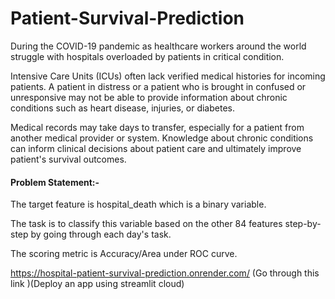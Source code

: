 # Patient-Survival-Prediction


During the COVID-19 pandemic as healthcare workers around the world struggle with hospitals overloaded by patients in critical condition. 

Intensive Care Units (ICUs) often lack verified medical histories for incoming patients. A patient in distress or a patient who is brought in confused or unresponsive may not be able to provide information about chronic conditions such as heart disease, injuries, or diabetes. 

Medical records may take days to transfer, especially for a patient from another medical provider or system. Knowledge about chronic conditions can inform clinical decisions about patient care and ultimately improve patient's survival outcomes.

#### Problem Statement:- 

The target feature is hospital_death which is a binary variable. 

The task is to classify this variable based on the other 84 features step-by-step by going through each day's task. 

The scoring metric is Accuracy/Area under ROC curve.

https://hospital-patient-survival-prediction.onrender.com/
(Go through this link )(Deploy an app using streamlit cloud)
